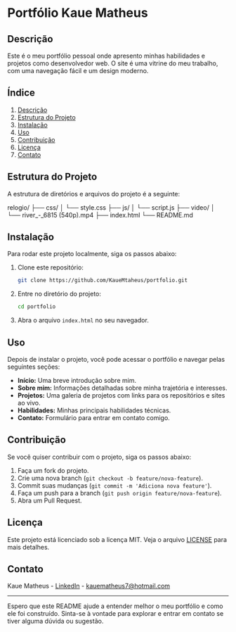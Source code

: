 # Portfólio Kaue Matheus

## Descrição

Este é o meu portfólio pessoal onde apresento minhas habilidades e projetos como desenvolvedor web. O site é uma vitrine do meu trabalho, com uma navegação fácil e um design moderno.

## Índice

1. [Descrição](#descrição)
2. [Estrutura do Projeto](#estrutura-do-projeto)
3. [Instalação](#instalação)
4. [Uso](#uso)
5. [Contribuição](#contribuição)
6. [Licença](#licença)
7. [Contato](#contato)

## Estrutura do Projeto

A estrutura de diretórios e arquivos do projeto é a seguinte:

relogio/
├── css/
│ └── style.css
├── js/
│ └── script.js
├── video/
│ └── river_-_6815 (540p).mp4
├── index.html
└── README.md


## Instalação

Para rodar este projeto localmente, siga os passos abaixo:

1. Clone este repositório:
    ```bash
    git clone https://github.com/KaueMtaheus/portfolio.git
    ```

2. Entre no diretório do projeto:
    ```bash
    cd portfolio
    ```

3. Abra o arquivo `index.html` no seu navegador.

## Uso

Depois de instalar o projeto, você pode acessar o portfólio e navegar pelas seguintes seções:

- **Início:** Uma breve introdução sobre mim.
- **Sobre mim:** Informações detalhadas sobre minha trajetória e interesses.
- **Projetos:** Uma galeria de projetos com links para os repositórios e sites ao vivo.
- **Habilidades:** Minhas principais habilidades técnicas.
- **Contato:** Formulário para entrar em contato comigo.

## Contribuição

Se você quiser contribuir com o projeto, siga os passos abaixo:

1. Faça um fork do projeto.
2. Crie uma nova branch (`git checkout -b feature/nova-feature`).
3. Commit suas mudanças (`git commit -m 'Adiciona nova feature'`).
4. Faça um push para a branch (`git push origin feature/nova-feature`).
5. Abra um Pull Request.

## Licença

Este projeto está licenciado sob a licença MIT. Veja o arquivo [LICENSE](LICENSE) para mais detalhes.

## Contato

Kaue Matheus - [LinkedIn](https://www.linkedin.com/in/kaue-matheus-6084b01b3/) - kauematheus7@hotmail.com

---

Espero que este README ajude a entender melhor o meu portfólio e como ele foi construído. Sinta-se à vontade para explorar e entrar em contato se tiver alguma dúvida ou sugestão.


